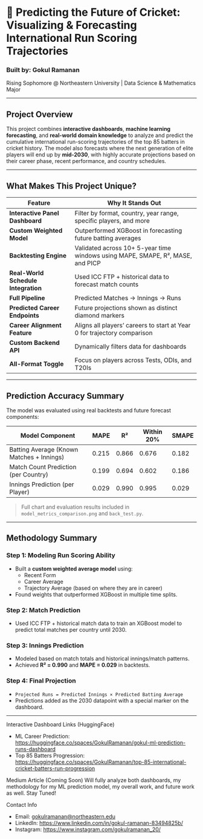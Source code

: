# 🏏 Predicting the Future of Cricket: Visualizing & Forecasting International Run Scoring Trajectories

### Built by: Gokul Ramanan  
Rising Sophomore @ Northeastern University | Data Science & Mathematics Major

---

## Project Overview

This project combines **interactive dashboards**, **machine learning forecasting**, and **real-world domain knowledge** to analyze and predict the cumulative international run-scoring trajectories of the top 85 batters in cricket history. The model also forecasts where the next generation of elite players will end up by **mid-2030**, with highly accurate projections based on their career phase, recent performance, and country schedules.

---

## What Makes This Project Unique?

| Feature | Why It Stands Out |
|-----------|----------------------|
| **Interactive Panel Dashboard** | Filter by format, country, year range, specific players, and more |
| **Custom Weighted Model** | Outperformed XGBoost in forecasting future batting averages |
| **Backtesting Engine** | Validated across 10+ 5-year time windows using MAPE, SMAPE, R², MASE, and PICP |
| **Real-World Schedule Integration** | Used ICC FTP + historical data to forecast match counts |
| **Full Pipeline** | Predicted Matches → Innings → Runs |
| **Predicted Career Endpoints** | Future projections shown as distinct diamond markers |
| **Career Alignment Feature** | Aligns all players’ careers to start at Year 0 for trajectory comparison |
| **Custom Backend API** | Dynamically filters data for dashboards |
| **All-Format Toggle** | Focus on players across Tests, ODIs, and T20Is |

---

## Prediction Accuracy Summary

The model was evaluated using real backtests and future forecast components:

| Model Component                              | MAPE   | R²     | Within 20% | SMAPE |
|---------------------------------------------|--------|--------|-------------|--------|
| Batting Average (Known Matches + Innings)   | 0.215  | 0.866  | 0.676       | 0.182 |
| Match Count Prediction (per Country)        | 0.199  | 0.694  | 0.602       | 0.186 |
| Innings Prediction (per Player)             | 0.029  | 0.990  | 0.995       | 0.029 |

> Full chart and evaluation results included in `model_metrics_comparison.png` and `back_test.py`.

---

## Methodology Summary

### Step 1: Modeling Run Scoring Ability
- Built a **custom weighted average model** using:
  - Recent Form
  - Career Average
  - Trajectory Average (based on where they are in career)
- Found weights that outperformed XGBoost in multiple time splits.

### Step 2: Match Prediction
- Used ICC FTP + historical match data to train an XGBoost model to predict total matches per country until 2030.

### Step 3: Innings Prediction
- Modeled based on match totals and historical innings/match patterns.
- Achieved **R² = 0.990** and **MAPE = 0.029** in backtests.

### Step 4: Final Projection
- `Projected Runs = Predicted Innings × Predicted Batting Average`
- Predictions added as the 2030 datapoint with a special marker on the dashboard.

---

Interactive Dashboard Links (HuggingFace)
- ML Career Prediction: https://huggingface.co/spaces/GokulRamanan/gokul-ml-prediction-runs-dashboard
- Top 85 Batters Progression: https://huggingface.co/spaces/GokulRamanan/top-85-international-cricket-batters-run-progression

Medium Article (Coming Soon)
Will fully analyze both dashboards, my methodology for my ML prediction model, my overall work, and future work as well. Stay Tuned!

Contact Info
- Email: gokulramanan@northeastern.edu
- LinkedIn: https://www.linkedin.com/in/gokul-ramanan-83494825b/
- Instagram: https://www.instagram.com/gokulramanan_20/
